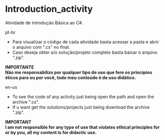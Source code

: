 # Introduction_activity

Atividade de introdução Básica ao C#.

pt-br
- Para visualizar o código de cada atividade basta acessar a pasta e abrir o arquivo com ".cs" no final.
- Caso deseja obter a/o solução/projeto completo basta baixar o arquivo ".zip".

**IMPORTANTE** \
**Não me responsabilizo por qualquer tipo de uso que fere os princípios éticos para ou por você, todo meu conteúdo é de uso didático.**

en-us
- To see the code of any activity just being open the path and open the archive ".cs".
- If u want get the solutions/projects just being download the archive ".zip".

**IMPORTANT** \
**I am not responsible for any type of use that violates ethical principles for or by you, all my content is for didactic use.**

